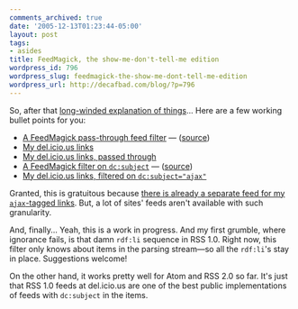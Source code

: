```yaml
---
comments_archived: true
date: '2005-12-13T01:23:44-05:00'
layout: post
tags:
- asides
title: FeedMagick, the show-me-don't-tell-me edition
wordpress_id: 796
wordpress_slug: feedmagick-the-show-me-dont-tell-me-edition
wordpress_url: http://decafbad.com/blog/?p=796
---
```

So, after that [long-winded explanation of things][long]... Here are a few working bullet points for you:

* [A FeedMagick pass-through feed filter](http://decafbad.com/2005/12/FeedMagick/passthru.php) — ([source](http://decafbad.com/trac/browser/trunk/FeedMagick/passthru.php))
* [My del.icio.us links](http://del.icio.us/rss/deusx)
* [My del.icio.us links, passed through](http://decafbad.com/2005/12/FeedMagick/passthru.php?in=http%3A%2F%2Fdel.icio.us%2Frss%2Fdeusx)
* [A FeedMagick filter on `dc:subject`](http://decafbad.com/2005/12/FeedMagick/subject-filter.php) — ([source](http://decafbad.com/trac/browser/trunk/FeedMagick/subject-filter.php))
* [My del.icio.us links, filtered on `dc:subject="ajax"`](http://decafbad.com/2005/12/FeedMagick/subject-filter.php?in=http%3A%2F%2Fdel.icio.us%2Frss%2Fdeusx&subject=ajax)

Granted, this is gratuitous because [there is already a separate feed for my `ajax`-tagged links](http://del.icio.us/rss/deusx/ajax).  But, a lot of sites' feeds aren't available with such granularity.

And, finally...  Yeah, this is a work in progress.  And my first grumble, where ignorance fails, is that damn `rdf:li` sequence in RSS 1.0.  Right now, this filter only knows about items in the parsing stream—so all the `rdf:li`'s stay in place.  Suggestions welcome!

On the other hand, it works pretty well for Atom and RSS 2.0 so far.  It's just that RSS 1.0 feeds at del.icio.us are one of the best public implementations of feeds with `dc:subject` in the items.

[long]: http://decafbad.com/blog/2005/12/13/feedmagick-the-feed-filter-that-doesnt-know-much-about-feeds
